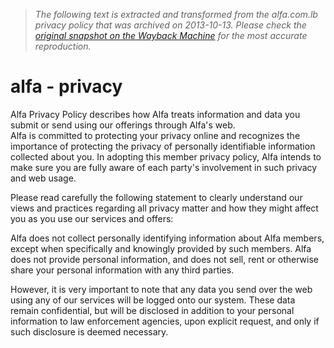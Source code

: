 > *The following text is extracted and transformed from the alfa.com.lb privacy policy that was archived on 2013-10-13. Please check the [original snapshot on the Wayback Machine](https://web.archive.org/web/20131013172339id_/https%3A//www.alfa.com.lb/privacy.aspx) for the most accurate reproduction.*

# alfa - privacy

Alfa Privacy Policy describes how Alfa treats information and data you submit or send using our offerings through Alfa's web.   
Alfa is committed to protecting your privacy online and recognizes the importance of protecting the privacy of personally identifiable information collected about you. In adopting this member privacy policy, Alfa intends to make sure you are fully aware of each party's involvement in such privacy and web usage.

Please read carefully the following statement to clearly understand our views and practices regarding all privacy matter and how they might affect you as you use our services and offers:

Alfa does not collect personally identifying information about Alfa members, except when specifically and knowingly provided by such members. Alfa does not provide personal information, and does not sell, rent or otherwise share your personal information with any third parties.

However, it is very important to note that any data you send over the web using any of our services will be logged onto our system. These data remain confidential, but will be disclosed in addition to your personal information to law enforcement agencies, upon explicit request, and only if such disclosure is deemed necessary.
